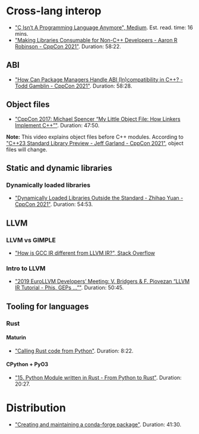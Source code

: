 # Cross-lang interop

* ["C Isn’t A Programming Language Anymore", Medium](https://medium.com/@Aaron-007/c-isnt-a-programming-language-anymore-183e432c32db). Est. read. time: 16 mins.
* ["Making Libraries Consumable for Non-C++ Developers - Aaron R Robinson - CppCon 2021"](https://www.youtube.com/watch?v=4r09pv9v1w0). Duration: 58:22.

## ABI

* ["How Can Package Managers Handle ABI (In)compatibility in C++? - Todd Gamblin - CppCon 2021"](https://www.youtube.com/watch?v=gWe2K_oCp6A). Duration: 58:28.

## Object files

* ["CppCon 2017: Michael Spencer “My Little Object File: How Linkers Implement C++”"](https://www.youtube.com/watch?v=a5L66zguFe4). Duration: 47:50.

**Note:** This video explains object files before C++ modules. According to ["C++23 Standard Library Preview - Jeff Garland - CppCon 2021"](https://www.youtube.com/watch?v=ySsqD2e5uRQ), object files will change.

## Static and dynamic libraries

### Dynamically loaded libraries

* ["Dynamically Loaded Libraries Outside the Standard - Zhihao Yuan - CppCon 2021"](https://www.youtube.com/watch?v=-dxCaM4GOqs). Duration: 54:53.

## LLVM

### LLVM vs GIMPLE

* ["How is GCC IR different from LLVM IR?", Stack Overflow](https://stackoverflow.com/questions/40799696/how-is-gcc-ir-different-from-llvm-ir)

### Intro to LLVM
* ["2019 EuroLLVM Developers’ Meeting: V. Bridgers & F. Piovezan “LLVM IR Tutorial - Phis, GEPs ...”"](https://www.youtube.com/watch?v=m8G_S5LwlTo). Duration: 50:45.

## Tooling for languages

### Rust

#### Maturin

* ["Calling Rust code from Python"](https://www.youtube.com/watch?v=DpUlfWP_gtg). Duration: 8:22.

#### CPython + PyO3

* ["15. Python Module written in Rust - From Python to Rust"](https://www.youtube.com/watch?v=yqLD22sIYMo&list=PLEIv4NBmh-GsWGE9mY3sF9c5lgh5Z_jLr&index=23). Duration: 20:27.

# Distribution

* ["Creating and maintaining a conda-forge package"](https://www.youtube.com/watch?v=8s5aj3sjuVE). Duration: 41:30.
